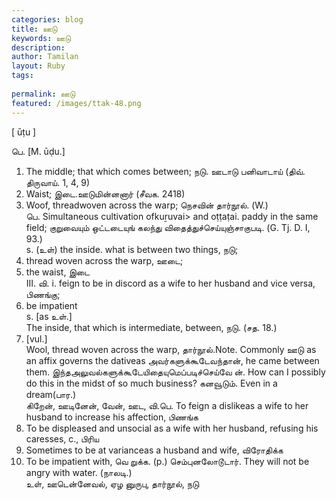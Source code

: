 ```yaml
---
categories: blog
title: ஊடு
keywords: ஊடு
description: 
author: Tamilan
layout: Ruby
tags: 
 
permalink: ஊடு
featured: /images/ttak-48.png
---
```

  
[ ūṭu ]  
  
பெ. [M. ūḍu.]  
1. The middle; that which comes between; நடு. ஊடாடு பனிவாடாய் (திவ். திருவாய். 1, 4, 9)  
2. Waist; இடை.ஊடுமின்னனார் (சீவக. 2418)  
3. Woof, threadwoven across the warp; நெசவின் தார்நூல். (W.)  
பெ. Simultaneous cultivation ofkuṟuvai> and oṭṭaṭai. paddy in the same field; குறுவையும் ஒட்டடையுங் கலந்து விதைத்துச்செய்யுஞ்சாகுபடி. (G. Tj. D. I, 93.)  
s. (உள்) the inside. what is between two things, நடு;  
2. thread woven across the warp, ஊடை;  
3. the waist, இடை  
III. வி. i. feign to be in discord as a wife to her husband and vice versa, பிணங்கு;  
2. be impatient  
s. [as உள்.]  
The inside, that which is intermediate, between, நடு. (சத. 18.)  
2. [vul.]  
Wool, thread woven across the warp, தார்நூல்.Note. Commonly ஊடு as an affix governs the dativeas அவர்களுக்கூடேவந்தான், he came between them. இந்தஅலுவல்களுக்கூடேயிதையுமெப்படிச்செய்வே ன். How can I possibly do this in the midst of so much business? கனவூடும். Even in a dream(பார.)  
கிறேன், ஊடினேன், வேன், ஊட, வி.பெ. To feign a dislikeas a wife to her husband to increase his affection, பிணங்க  
2. To be displeased and unsocial as a wife with her husband, refusing his caresses, c., பிரிய  
3. Sometimes to be at varianceas a husband and wife, விரோதிக்க  
4. To be impatient with, வெ றுக்க. (p.) செம்புனலோடூடார். They will not be angry with water. (நாலடி.)  
உள், ஊடென்னேவல், ஏழ னுருபு, தார்நூல், நடு